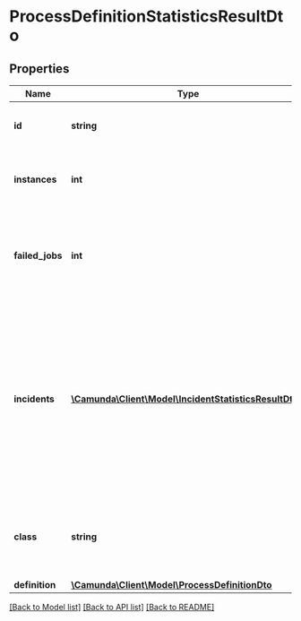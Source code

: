 # ProcessDefinitionStatisticsResultDto

## Properties
Name | Type | Description | Notes
------------ | ------------- | ------------- | -------------
**id** | **string** | The id of the process definition the results are aggregated for. | [optional] 
**instances** | **int** | The total number of running process instances of this process definition. | [optional] 
**failed_jobs** | **int** | The total number of failed jobs for the running instances. **Note**: Will be &#x60;0&#x60; (not &#x60;null&#x60;), if failed jobs were excluded. | [optional] 
**incidents** | [**\Camunda\Client\Model\IncidentStatisticsResultDto[]**](IncidentStatisticsResultDto.md) | Each item in the resulting array is an object which contains &#x60;incidentType&#x60; and &#x60;incidentCount&#x60;. **Note**: Will be an empty array, if &#x60;incidents&#x60; or &#x60;incidentsForType&#x60; were excluded. Furthermore, the array will be also empty if no incidents were found. | [optional] 
**class** | **string** | The fully qualified class name of the data transfer object class. The class name might change in future releases. | [optional] 
**definition** | [**\Camunda\Client\Model\ProcessDefinitionDto**](ProcessDefinitionDto.md) |  | [optional] 

[[Back to Model list]](../../README.md#documentation-for-models) [[Back to API list]](../../README.md#documentation-for-api-endpoints) [[Back to README]](../../README.md)

